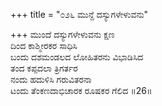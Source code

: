+++
title = "೦೨೬ ಮುನ್ದೆ ದಸ್ಯುಗಳೇಳುವನು"

+++
ಮುಂದೆ ದಸ್ಯುಗಳೇಳುವನು ಕ್ಷಣ  
ದಿಂದ ಕಾಶ್ಮೀರಕರ ಸಾಧಿಸಿ  
ಬಂದು ದಶಮಂಡಲದ ಲೋಹಿತರನು ವಿಭಾಡಿಸಿದ  
ತಂದ ಕಪ್ಪದಲಾ ತ್ರಿಗರ್ತರ  
ನಂದು ಹದುಳಿಸಿ ಗರುವಿತರನಾ  
ಟಂದು ತೆಂಕಣದಾಭಿಚಾರಕ ರೂಷಕರ ಗೆಲಿದ     ॥26॥